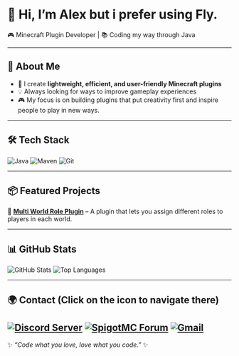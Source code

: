 # 👋 Hi, I’m Alex but i prefer using Fly.

🎮 Minecraft Plugin Developer | 📚 Coding my way through Java

---

## 🚀 About Me
- 🔧 I create **lightweight, efficient, and user-friendly Minecraft plugins**  
- 💡 Always looking for ways to improve gameplay experiences  
- 🎮 My focus is on building plugins that put creativity first and inspire people to play in new ways.

---

## 🛠️ Tech Stack
![Java](https://img.shields.io/badge/Java-ED8B00?style=for-the-badge&logo=openjdk&logoColor=white)
![Maven](https://img.shields.io/badge/Maven-C71A36?style=for-the-badge&logo=apachemaven&logoColor=white)
![Git](https://img.shields.io/badge/Git-F05032?style=for-the-badge&logo=git&logoColor=white)

<!-- ![Kotlin](https://img.shields.io/badge/Kotlin-7F52FF?style=for-the-badge&logo=kotlin&logoColor=white) -->
<!-- ![Gradle](https://img.shields.io/badge/Gradle-02303A?style=for-the-badge&logo=gradle&logoColor=white) -->
<!-- ![MySQL](https://img.shields.io/badge/MySQL-005C84?style=for-the-badge&logo=mysql&logoColor=white) -->

---

## 📦 Featured Projects
🔹 [**Multi World Role Plugin**](https://github.com/iamjustafly/Multi-World-Player-Roles-Plugin) – A plugin that lets you assign different roles to players in each world.

---

## 📊 GitHub Stats
![GitHub Stats](https://github-readme-stats.vercel.app/api?username=iamjustafly&show_icons=true&theme=tokyonight)  ![Top Languages](https://github-readme-stats.vercel.app/api/top-langs/?username=iamjustafly&layout=compact&theme=tokyonight)

---

## 🌍 Contact (Click on the icon to navigate there)
[![Discord Server](https://img.shields.io/badge/Discord-%235865F2.svg?&logo=discord&logoColor=white)](https://discord.gg/Fj8GnR4za5)
[![SpigotMC Forum](https://img.shields.io/badge/SpigotMC-orange.svg?logo=spigotmc&logoColor=gold)](https://www.spigotmc.org/members/namon.1130148)
[![Gmail](https://img.shields.io/badge/Gmail-D14836?logo=gmail&logoColor=white)](cmecoder@gmail.com)
---
✨ *“Code what you love, love what you code.”* ✨
